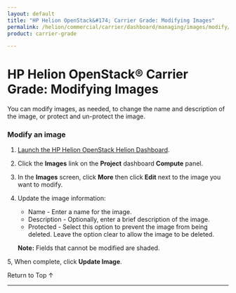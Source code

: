 ```yaml
---
layout: default
title: "HP Helion OpenStack&#174; Carrier Grade: Modifying Images"
permalink: /helion/commercial/carrier/dashboard/managing/images/modify/
product: carrier-grade

---
```

<!--PUBLISHED-->

<script>

function PageRefresh {
onLoad="window.refresh"
}

PageRefresh();

</script>

<!--
<p style="font-size: small;"> <a href="/helion/commercial/carrier/ga1/install/">&#9664; PREV</a> | <a href="/helion/commercial/carrier/ga1/install-overview/">&#9650; UP</a> | <a href="/helion/commercial/carrier/ga1/">NEXT &#9654;</a></p> 
-->

# HP Helion OpenStack&#174; Carrier Grade: Modifying Images

You can modify images, as needed, to change the name and description of the image, or protect and un-protect the image.

### Modify an image ###

1. [Launch the HP Helion OpenStack Helion Dashboard](/helion/openstack/carrier/dashboard/login/).

2. Click the **Images** link on the **Project** dashboard **Compute** panel.

3. In the **Images** screen, click **More** then click **Edit** next to the image you want to modify.

4. Update the image information:

	* Name - Enter a name for the image.
	* Description - Optionally, enter a brief description of the image.
	* Protected - Select this option to prevent the image from being deleted. Leave the option clear to allow the image to be deleted.

	**Note:** Fields that cannot be modified are shaded.

5, When complete, click **Update Image**. 

<a href="#top" style="padding:14px 0px 14px 0px; text-decoration: none;"> Return to Top &#8593; </a>


----
